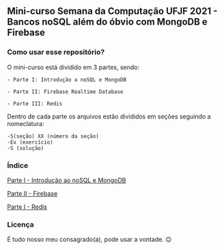 ## Mini-curso Semana da Computação UFJF 2021 - Bancos noSQL além do óbvio com MongoDB e Firebase


### Como usar esse repositório?

O mini-curso está dividido em 3 partes, sendo:
    
    - Parte I: Introdução a noSQL e MongoDB
  
    - Parte II: Firebase Realtime Database
     
    - Parte III: Redis

Dentro de cada parte os arquivos estão divididos em seções seguindo a nomeclatura:

    -S(seção) XX (número da seção)
    -Ex (exercício)
    -S (solução) 

### Índice

[Parte I - Introdução ao noSQL e MongoDB](https://github.com/lesimoes/Minicurso---NoSQL/tree/main/Parte%201%20-%20Introdu%C3%A7%C3%A3o%20e%20MongoDB)

[Parte II - Firebase]()

[Parte I - Redis]()

### Licença


É tudo nosso meu consagrado(a), pode usar a vontade. 😉